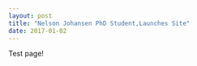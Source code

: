 ```yaml
---
layout: post
title: "Nelson Johansen PhD Student,Launches Site"
date: 2017-01-02
---
```


Test page!
